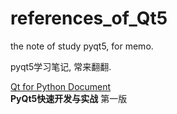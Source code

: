 # references_of_Qt5

the note of study pyqt5, for memo.

pyqt5学习笔记, 常来翻翻.

[Qt for Python Document](https://doc.qt.io/qtforpython/index.html)  
__PyQt5快速开发与实战__ 第一版